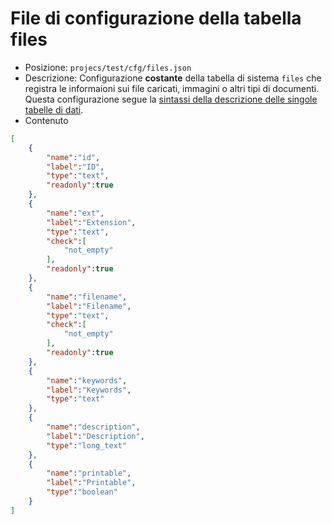 # File di configurazione della tabella files


- Posizione: `projecs/test/cfg/files.json`
- Descrizione: Configurazione **costante** della tabella di sistema `files`
che registra le informaioni sui file caricati, immagini o altri tipi di documenti.
Questa configurazione segue la [sintassi della descrizione delle singole tabelle di dati](/config/data-tables-syntax).
- Contenuto

```json
[
    {
        "name":"id",
        "label":"ID",
        "type":"text",
        "readonly":true
    },
    {
        "name":"ext",
        "label":"Extension",
        "type":"text",
        "check":[
            "not_empty"
        ],
        "readonly":true
    },
    {
        "name":"filename",
        "label":"Filename",
        "type":"text",
        "check":[
            "not_empty"
        ],
        "readonly":true
    },
    {
        "name":"keywords",
        "label":"Keywords",
        "type":"text"
    },
    {
        "name":"description",
        "label":"Description",
        "type":"long_text"
    },
    {
        "name":"printable",
        "label":"Printable",
        "type":"boolean"
    }
]
```